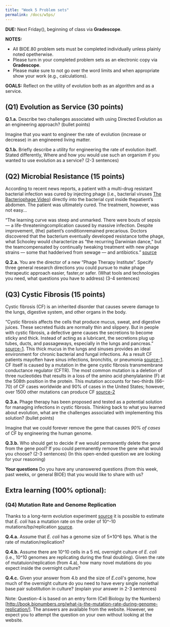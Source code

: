 ```yaml
---
title: "Week 5 Problem sets"
permalink: /docs/w5ps/
---
```

**DUE:** Next Friday(), beginning of class via **Gradescope**. 

**NOTES:** 
  - All BIOE.80 problem sets must be completed individually unless plainly noted opetherwise.
  - Please turn in your completed problem sets as an electronic copy via **Gradescope**. 
  - Please make sure to not go over the word limits and when appropriate show your work (e.g., calculations). 

**GOALS:** Reflect on the utility of evolution both as an algorithm and as a service.

## (Q1) Evolution as Service (30 points)

**Q.1.a.** Describe two challenges associated with using Directed Evolution as an engineering approach? (bullet points)

Imagine that you want to engineer the rate of evolution (increase or decrease) in an engineered living matter. 

**Q.1.b.** Briefly describe a utility for engineering the rate of evolution itself. 
Stated differently, Where and how you would use such an organism if you wanted to use evolution as a service? 
(2-3 sentences)

## (Q2) Microbial Resistance (15 points)

According to recent news reports, a patient with a multi-drug resistant bacterial infection was cured by injecting 
phage (i.e., bacterial viruses [The Bacteriophage Video](https://www.youtube.com/watch?v=YI3tsmFsrOg)) directly into the bacterial cyst inside thepatient’s abdomen. 
The patient was ultimately cured. The treatment, however, was not easy...

“The learning curve was steep and unmarked. There were bouts of sepsis — a life-threateningcomplication caused by massive infection. Despite improvement, (the) patient’s conditionremained precarious. Doctors discovered that the bacterium eventually developed resistance tothe phage, what Schooley would characterize as “the recurring Darwinian dance,” but the teamcompensated by continually tweaking treatment with new phage strains — some that hadderived from sewage — and antibiotics.” [source](https://health.ucsd.edu/news/releases/Pages/2017-04-25-novel-phage-therapy-saves-patient-with-multidrug-resistant-bacterial-infection.aspx)

**Q.2.a.**  You are the director of a new “Phage Therapy Institute”. Specify three general research directions you could pursue to make phage therapeutic approach easier, faster,or safer. (What tools and technologies you need, what questions  you have to address) (3-4 sentences)

## (Q3) Cystic Fibrosis (15 points)

Cystic fibrosis (CF) is an inherited disorder that causes severe damage to the lungs, digestive system, and other organs in the body. 

“Cystic fibrosis affects the cells that produce mucus, sweat, and digestive juices. These secreted fluids are normally thin and slippery. But in people with cystic fibrosis, a defective gene causes the secretions to become sticky and thick. Instead of acting as a lubricant, the secretions plug up tubes, ducts, and passageways, especially in the lungs and pancreas.” [source-1](https://www.mayoclinic.org/diseases-conditions/cystic-fibrosis/symptoms-causes/syc-20353700). This thick mucus in the lungs and sinuses provides an ideal environment for chronic bacterial and fungal infections. As a result CF patients mayoften have sinus infections, bronchitis, or pneumonia [source-1](https://www.mayoclinic.org/diseases-conditions/cystic-fibrosis/symptoms-causes/syc-20353700). CF itself is caused by a mutation in the gene cystic fibrosis transmembrane conductance regulator (CFTR). The most common mutation is a deletion of three nucleotides that results in a loss of the amino acid phenylalanine (F) at the 508th position in the protein. This mutation accounts for two-thirds (66–70) of CF cases worldwide and 90% of cases in the United States; however, over 1500 other mutations can produce CF [source-2](https://en.wikipedia.org/wiki/Cystic_fibrosis)

**Q.3.a.** Phage therapy has been proposed and tested as a  potential solution for managing infections in cystic fibrosis. Thinking back to what you learned about evolution, what are the challenges associated with implementing this solution? (bullet points)

Imagine that we could forever remove the gene that causes *90% of cases* of CF by engineering the human genome.

**Q.3.b.** Who should get to decide if we would permanently delete the gene from the gene pool? If you could permanently remove the gene what would you choose? (2-3 sentences) 
(In this open-ended question we are looking for your reasoning)

**Your questions**
Do you have any unanswered questions (from this week, past weeks, or general BIOE) that you would like to share with us?

## Extra learning (100% optional):

### (Q4) Mutation Rate and Genome Replication 
Thanks to a long-term evolution experiment [source](http://myxo.css.msu.edu/) it is possible to estimate that *E. coli* has a mutation rate on the order of 10^-10 mutations/bp/replication [source](https://bionumbers.hms.harvard.edu/bionumber.aspx?&id=105813).

**Q.4.a.** Assume that *E. coli* has a genome size of 5×10^6 bps. What is the rate of mutation/replication?

**Q.4.b.** Assume there are 10^10  cells in a 5 mL overnight culture of *E. coli* (i.e., 10^10 genomes are replicating during the final doubling).  Given the rate of mutatuion/replication (from 4.a), how many novel mutations do you expect inside the overnight culture?

**Q.4.c.** Given your answer from 4.b and the size of *E.coli*'s genome, how much of the overnight culture do you need to have every single nonlethal base pair substitution in culture? (explain your answer in 2-3 sentences)

Note: Question-4 is based on an entry form (Cell Biology by the Numbers)[http://book.bionumbers.org/what-is-the-mutation-rate-during-genome-replication/]. The answers are available from the website. However, we expect you to attempt the question on your own without looking at the website.   

